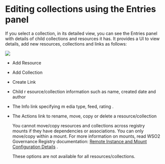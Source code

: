 # Editing collections using the Entries panel

If you select a collection, in its detailed view, you can see the
Entries panel with details of child collections and resources it has. It
provides a UI to view details, add new resources, collections and links
as follows:

![](attachments/53125536/53287668.png)

-   Add Resource
-   Add Collection
-   Create Link
-   Child r esource/collection information such as name, created date
    and author
-   The Info link specifying m edia type, feed, rating .
-   The Actions link to rename, move, copy or delete a
    resource/collection

    You cannot move/copy resources and collections across registry
    mounts if they have dependencies or associations. You can only
    move/copy within a mount. For more information on mounts, read WSO2
    Governance Registry documentation: [Remote Instance and Mount
    Configuration
    Details](http://docs.wso2.org/display/Governance460/Remote+Instance+and+Mount+Configuration+Details)
    .

    These options are not available for all resources/collections.
